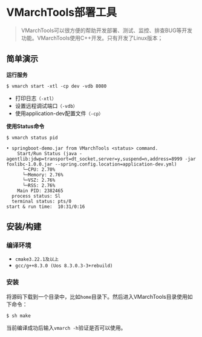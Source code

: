 # VMarchTools部署工具
> VMarchTools可以很方便的帮助开发部署、测试、监控、排查BUG等开发功能。VMarchTools使用C++开发。只有开发了Linux版本；

## 简单演示

**运行服务**
```shell
$ vmarch start -xtl -cp dev -vdb 8080
```
 - 打印日志`（-xtl）`
 - 设置远程调试端口`（-vdb）`
 - 使用application-dev配置文件`（-cp）`

**使用Status命令**
```shell
$ vmarch status pid
```
```shell
• springboot-demo.jar from VMarchTools <status> command.
    Start/Run Status (java -agentlib:jdwp=transport=dt_socket,server=y,suspend=n,address=8999 -jar foxlibc-1.0.0.jar --spring.config.location=application-dev.yml)
      └─CPU: 2.70%
      └─Memory: 2.76%
      └─VSZ: 2.76%
      └─RSS: 2.76%
    Main PID: 2382465
  process status: Sl
  terminal status: pts/0
start & run time:  10:31/0:16
```
## 安装/构建

### 编译环境

- `cmake3.22.1及以上`
- `gcc/g++8.3.0 (Uos 8.3.0.3-3+rebuild)`

### 安装
将源码下载到一个目录中，比如`home`目录下。然后进入VMarchTools目录使用如下命令：

```shell
$ sh make
```

当前编译成功后输入`vmarch -h`验证是否可以使用。
